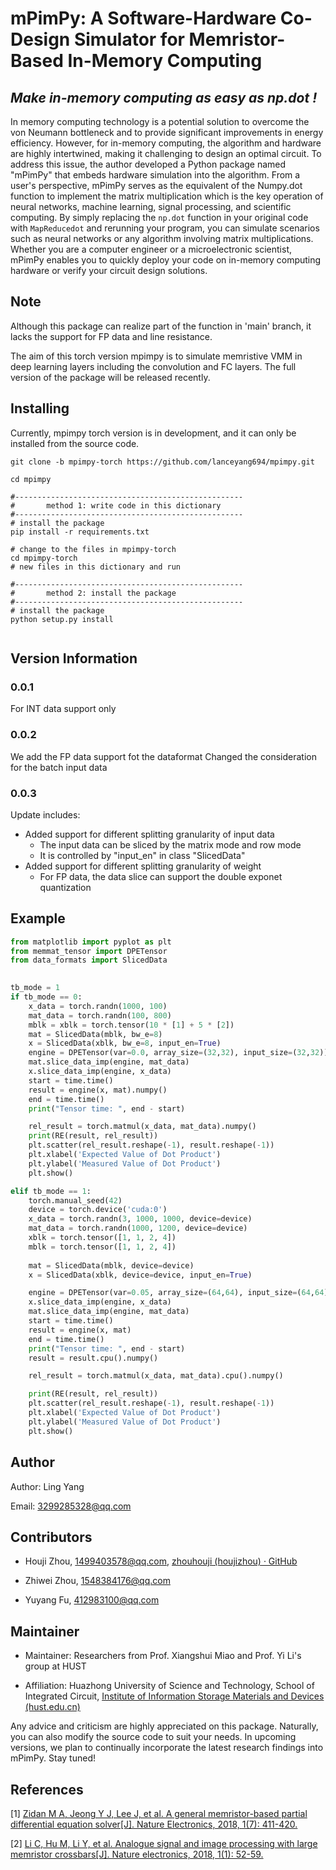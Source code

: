 # mPimPy: A Software-Hardware Co-Design Simulator for Memristor-Based In-Memory Computing

## *Make in-memory computing as easy as np.dot !*

In memory computing technology is a potential solution to overcome the von Neumann bottleneck and to provide significant improvements in energy efficiency. However, for in-memory computing, the algorithm and hardware are highly intertwined, making it challenging to design an optimal circuit. To address this issue, the author developed a Python package named "mPimPy" that embeds hardware simulation into the algorithm. From a user's perspective, mPimPy serves as the equivalent of the Numpy.dot function to implement the matrix multiplication which is the key operation of neural networks, machine learning, signal processing, and scientific computing. By simply replacing the `np.dot` function in your original code with `MapReducedot` and rerunning your program, you can simulate scenarios such as neural networks or any algorithm involving matrix multiplications. Whether you are a computer engineer or a microelectronic scientist, mPimPy enables you to quickly deploy your code on in-memory computing hardware or verify your circuit design solutions. 

## Note
Although this package can realize part of the function in 'main' branch, it lacks the support for FP data and line resistance.

The aim of this torch version mpimpy is to simulate memristive VMM in deep learning layers including the convolution and FC layers. 
The full version of the package will be released recently.

## Installing

Currently, mpimpy torch version is in development, and it can only be installed from the source code.


```shell
git clone -b mpimpy-torch https://github.com/lanceyang694/mpimpy.git

cd mpimpy

#---------------------------------------------------
#       method 1: write code in this dictionary
#---------------------------------------------------
# install the package
pip install -r requirements.txt

# change to the files in mpimpy-torch
cd mpimpy-torch
# new files in this dictionary and run

#---------------------------------------------------
#       method 2: install the package
#---------------------------------------------------
# install the package
python setup.py install


```

## Version Information
### 0.0.1   
For INT data support only
### 0.0.2
We add the FP data support fot the dataformat
Changed the consideration for the batch input data
### 0.0.3
Update includes:
- Added support for different splitting granularity of input data
  - The input data can be sliced by the matrix mode and row mode
  - It is controlled by "input_en" in class "SlicedData"
- Added support for different splitting granularity of weight
  - For FP data, the data slice can support the double exponet quantization

## Example

```python
from matplotlib import pyplot as plt
from memmat_tensor import DPETensor
from data_formats import SlicedData

    
tb_mode = 1
if tb_mode == 0:
    x_data = torch.randn(1000, 100)
    mat_data = torch.randn(100, 800)
    mblk = xblk = torch.tensor(10 * [1] + 5 * [2])
    mat = SlicedData(mblk, bw_e=8)
    x = SlicedData(xblk, bw_e=8, input_en=True)
    engine = DPETensor(var=0.0, array_size=(32,32), input_size=(32,32))
    mat.slice_data_imp(engine, mat_data)
    x.slice_data_imp(engine, x_data)
    start = time.time()
    result = engine(x, mat).numpy()
    end = time.time()
    print("Tensor time: ", end - start)

    rel_result = torch.matmul(x_data, mat_data).numpy()
    print(RE(result, rel_result))
    plt.scatter(rel_result.reshape(-1), result.reshape(-1))
    plt.xlabel('Expected Value of Dot Product')
    plt.ylabel('Measured Value of Dot Product')
    plt.show()

elif tb_mode == 1:
    torch.manual_seed(42)
    device = torch.device('cuda:0')
    x_data = torch.randn(3, 1000, 1000, device=device)
    mat_data = torch.randn(1000, 1200, device=device)
    xblk = torch.tensor([1, 1, 2, 4])
    mblk = torch.tensor([1, 1, 2, 4])
    
    mat = SlicedData(mblk, device=device)
    x = SlicedData(xblk, device=device, input_en=True)

    engine = DPETensor(var=0.05, array_size=(64,64), input_size=(64,64))
    x.slice_data_imp(engine, x_data)
    mat.slice_data_imp(engine, mat_data)
    start = time.time()
    result = engine(x, mat)
    end = time.time()
    print("Tensor time: ", end - start)
    result = result.cpu().numpy()

    rel_result = torch.matmul(x_data, mat_data).cpu().numpy()

    print(RE(result, rel_result))
    plt.scatter(rel_result.reshape(-1), result.reshape(-1))
    plt.xlabel('Expected Value of Dot Product')
    plt.ylabel('Measured Value of Dot Product')
    plt.show()

```

## Author

Author: Ling Yang

Email: [3299285328@qq.com](mailto:3299285328@qq.com)

## Contributors

- Houji Zhou, [1499403578@qq.com](mailto:1499403578@qq.com), [zhouhouji (houjizhou) · GitHub](https://github.com/zhouhouji)

- Zhiwei Zhou, [1548384176@qq.com](mailto:1548384176@qq.com)

- Yuyang Fu, [412983100@qq.com](mailto:412983100@qq.com)

## Maintainer

- Maintainer: Researchers from Prof. Xiangshui Miao and Prof. Yi Li's group at HUST

- Affiliation: Huazhong University of Science and Technology, School of Integrated Circuit,  [Institute of Information Storage Materials and Devices (hust.edu.cn)](http://ismd.hust.edu.cn/)

Any advice and criticism are highly appreciated on this package. Naturally, you can also modify the source code to suit your needs. In upcoming versions, we plan to continually incorporate the latest research findings into mPimPy. Stay tuned!

## References

[1] [Zidan M A, Jeong Y J, Lee J, et al. A general memristor-based partial differential equation solver[J]. Nature Electronics, 2018, 1(7): 411-420.](https://www.nature.com/articles/s41928-018-0100-6)

[2] [Li C, Hu M, Li Y, et al. Analogue signal and image processing with large
 memristor crossbars[J]. Nature electronics, 2018, 1(1): 52-59.](https://www.nature.com/articles/s41928-017-0002-z)

